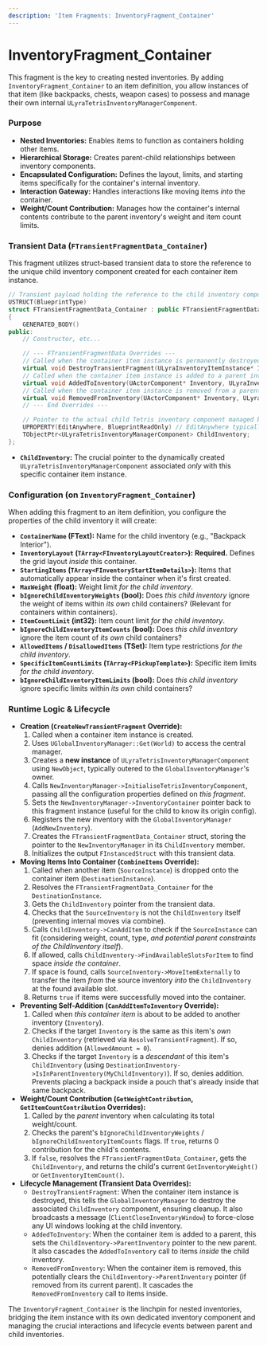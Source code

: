 ```yaml
---
description: 'Item Fragments: InventoryFragment_Container'
---
```


# InventoryFragment\_Container

This fragment is the key to creating nested inventories. By adding `InventoryFragment_Container` to an item definition, you allow instances of that item (like backpacks, chests, weapon cases) to possess and manage their own internal `ULyraTetrisInventoryManagerComponent`.

### Purpose

* **Nested Inventories:** Enables items to function as containers holding other items.
* **Hierarchical Storage:** Creates parent-child relationships between inventory components.
* **Encapsulated Configuration:** Defines the layout, limits, and starting items specifically for the container's internal inventory.
* **Interaction Gateway:** Handles interactions like moving items _into_ the container.
* **Weight/Count Contribution:** Manages how the container's internal contents contribute to the parent inventory's weight and item count limits.

### Transient Data (`FTransientFragmentData_Container`)

This fragment utilizes struct-based transient data to store the reference to the unique child inventory component created for each container item instance.

```cpp
// Transient payload holding the reference to the child inventory component.
USTRUCT(BlueprintType)
struct FTransientFragmentData_Container : public FTransientFragmentData
{
    GENERATED_BODY()
public:
    // Constructor, etc...

    // --- FTransientFragmentData Overrides ---
    // Called when the container item instance is permanently destroyed.
    virtual void DestroyTransientFragment(ULyraInventoryItemInstance* ItemInstance) override;
    // Called when the container item instance is added to a parent inventory.
    virtual void AddedToInventory(UActorComponent* Inventory, ULyraInventoryItemInstance* ItemInstance) override;
    // Called when the container item instance is removed from a parent inventory.
    virtual void RemovedFromInventory(UActorComponent* Inventory, ULyraInventoryItemInstance* ItemInstance) override;
    // --- End Overrides ---

    // Pointer to the actual child Tetris inventory component managed by this container instance.
    UPROPERTY(EditAnywhere, BlueprintReadOnly) // EditAnywhere typically not needed here, just Visible/ReadOnly usually
    TObjectPtr<ULyraTetrisInventoryManagerComponent> ChildInventory;
};
```

* **`ChildInventory`:** The crucial pointer to the dynamically created `ULyraTetrisInventoryManagerComponent` associated _only_ with this specific container item instance.

### Configuration (on `InventoryFragment_Container`)

When adding this fragment to an item definition, you configure the properties of the child inventory it will create:

* **`ContainerName` (FText):** Name for the child inventory (e.g., "Backpack Interior").
* **`InventoryLayout` (`TArray<FInventoryLayoutCreator>`):** **Required.** Defines the grid layout _inside_ this container.
* **`StartingItems` (`TArray<FInventoryStartItemDetails>`):** Items that automatically appear inside the container when it's first created.
* **`MaxWeight` (float):** Weight limit _for the child inventory_.
* **`bIgnoreChildInventoryWeights` (bool):** Does _this child inventory_ ignore the weight of items within _its own_ child containers? (Relevant for containers within containers).
* **`ItemCountLimit` (int32):** Item count limit _for the child inventory_.
* **`bIgnoreChildInventoryItemCounts` (bool):** Does _this child inventory_ ignore the item count of _its own_ child containers?
* **`AllowedItems` / `DisallowedItems` (TSet):** Item type restrictions _for the child inventory_.
* **`SpecificItemCountLimits` (`TArray<FPickupTemplate>`):** Specific item limits _for the child inventory_.
* **`bIgnoreChildInventoryItemLimits` (bool):** Does _this child inventory_ ignore specific limits within _its own_ child containers?

### Runtime Logic & Lifecycle

* **Creation (`CreateNewTransientFragment` Override):**
  1. Called when a container item instance is created.
  2. Uses `UGlobalInventoryManager::Get(World)` to access the central manager.
  3. Creates a **new instance** of `ULyraTetrisInventoryManagerComponent` using `NewObject`, typically outered to the `GlobalInventoryManager`'s owner.
  4. Calls `NewInventoryManager->InitialiseTetrisInventoryComponent`, passing all the configuration properties defined on _this fragment_.
  5. Sets the `NewInventoryManager->InventoryContainer` pointer back to this fragment instance (useful for the child to know its origin config).
  6. Registers the new inventory with the `GlobalInventoryManager` (`AddNewInventory`).
  7. Creates the `FTransientFragmentData_Container` struct, storing the pointer to the `NewInventoryManager` in its `ChildInventory` member.
  8. Initializes the output `FInstancedStruct` with this transient data.
* **Moving Items Into Container (`CombineItems` Override):**
  1. Called when another item (`SourceInstance`) is dropped onto the container item (`DestinationInstance`).
  2. Resolves the `FTransientFragmentData_Container` for the `DestinationInstance`.
  3. Gets the `ChildInventory` pointer from the transient data.
  4. Checks that the `SourceInventory` is not the `ChildInventory` itself (preventing internal moves via combine).
  5. Calls `ChildInventory->CanAddItem` to check if the `SourceInstance` can fit (considering weight, count, type, _and potential parent constraints of the ChildInventory itself_).
  6. If allowed, calls `ChildInventory->FindAvailableSlotsForItem` to find space _inside the container_.
  7. If space is found, calls `SourceInventory->MoveItemExternally` to transfer the item _from_ the source inventory _into_ the `ChildInventory` at the found available slot.
  8. Returns `true` if items were successfully moved into the container.
* **Preventing Self-Addition (`CanAddItemToInventory` Override):**
  1. Called when _this container item_ is about to be added to another inventory (`Inventory`).
  2. Checks if the target `Inventory` is the same as this item's _own_ `ChildInventory` (retrieved via `ResolveTransientFragment`). If so, denies addition (`AllowedAmount = 0`).
  3. Checks if the target `Inventory` is a _descendant_ of this item's `ChildInventory` (using `DestinationInventory->IsInParentInventory(MyChildInventory)`). If so, denies addition. Prevents placing a backpack inside a pouch that's already inside that same backpack.
* **Weight/Count Contribution (`GetWeightContribution`, `GetItemCountContribution` Overrides):**
  1. Called by the _parent_ inventory when calculating its total weight/count.
  2. Checks the parent's `bIgnoreChildInventoryWeights` / `bIgnoreChildInventoryItemCounts` flags. If `true`, returns 0 contribution for the child's contents.
  3. If `false`, resolves the `FTransientFragmentData_Container`, gets the `ChildInventory`, and returns the child's current `GetInventoryWeight()` or `GetInventoryItemCount()`.
* **Lifecycle Management (Transient Data Overrides):**
  * `DestroyTransientFragment`: When the container item instance is destroyed, this tells the `GlobalInventoryManager` to destroy the associated `ChildInventory` component, ensuring cleanup. It also broadcasts a message (`ClientCloseInventoryWindow`) to force-close any UI windows looking at the child inventory.
  * `AddedToInventory`: When the container item is added to a parent, this sets the `ChildInventory->ParentInventory` pointer to the new parent. It also cascades the `AddedToInventory` call to items _inside_ the child inventory.
  * `RemovedFromInventory`: When the container item is removed, this potentially clears the `ChildInventory->ParentInventory` pointer (if removed from its current parent). It cascades the `RemovedFromInventory` call to items inside.

The `InventoryFragment_Container` is the linchpin for nested inventories, bridging the item instance with its own dedicated inventory component and managing the crucial interactions and lifecycle events between parent and child inventories.
